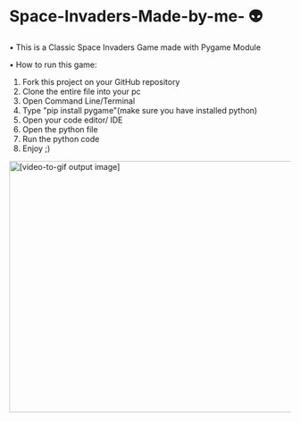 # Space-Invaders-Made-by-me- 👽
• This is a Classic Space Invaders Game made with Pygame Module

• How to run this game:

1. Fork this project on your GitHub repository
2. Clone the entire file into your pc
3. Open Command Line/Terminal
4. Type "pip install pygame"(make sure you have installed python)
5. Open your code editor/ IDE
6. Open the python file
7. Run the python code
8. Enjoy ;)

<img src="//im7.ezgif.com/tmp/ezgif-7-f4b3f381d8b5.gif" style="width:600px;height:450px" alt="[video-to-gif output image]">
